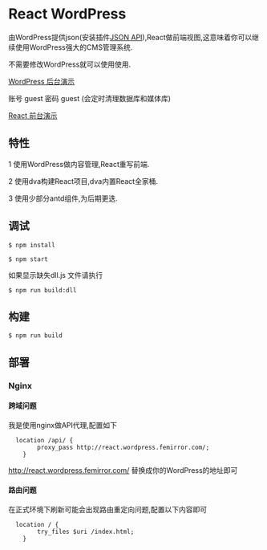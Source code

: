 # React WordPress

由WordPress提供json(安装插件[JSON API](https://wordpress.org/plugins/json-api/)),React做前端视图,这意味着你可以继续使用WordPress强大的CMS管理系统.

不需要修改WordPress就可以使用使用.

 [WordPress 后台演示](http://react.wordpress.femirror.com/)
 
  账号 guest 密码 guest (会定时清理数据库和媒体库)
 
 [React 前台演示](http://rw.femirror.com/)
 
## 特性

1 使用WordPress做内容管理,React重写前端.

2 使用dva构建React项目,dva内置React全家桶.

3 使用少部分antd组件,为后期更迭. 

## 调试

`$ npm install`

`$ npm start`

如果显示缺失dll.js 文件请执行

`$ npm run build:dll` 

## 构建

`$ npm run build`

## 部署

### Nginx

#### 跨域问题

我是使用nginx做API代理,配置如下

```
  location /api/ {
    	proxy_pass http://react.wordpress.femirror.com/;
	}
```

http://react.wordpress.femirror.com/ 替换成你的WordPress的地址即可

#### 路由问题

在正式环境下刷新可能会出现路由重定向问题,配置以下内容即可

```
  location / {
   		try_files $uri /index.html;
	}
```

